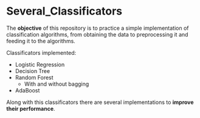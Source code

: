# Several_Classificators

The **objective** of this repository is to practice a simple implementation of classification algorithms, from obtaining the data to preprocessing it and feeding it to the algorithms.

Classificators implemented:

- Logistic Regression
- Decision Tree
- Random Forest
  - With and without bagging
- AdaBoost

Along with this classificators there are several implementations to **improve their performance**.
